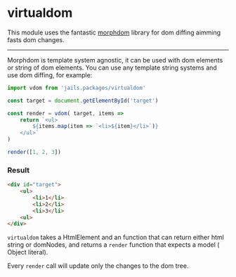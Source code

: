 # virtualdom

This module uses the fantastic [morphdom](https://github.com/patrick-steele-idem/morphdom) library for dom diffing aimming fasts dom changes.

---

Morphdom is template system agnostic, it can be used with dom elements or string of dom elements.
You can use any template string systems and use dom diffing, for example:

```js
import vdom from 'jails.packages/virtualdom'

const target = document.getElementById('target')

const render = vdom( target, items =>
    return `<ul>
    	${items.map(item => `<li>${item}</li>`)}
    </ul>`
)

render([1, 2, 3])
```

### Result
```html
<div id="target">
	<ul>
		<li>1</li>
		<li>2</li>
		<li>3</li>
	<ul>
</div>
```

`virtualdom` takes a HtmlElement and an function that can return either html string or domNodes, and returns a `render` function that expects a model ( Object literal).

Every `render` call will update only the changes to the dom tree.
